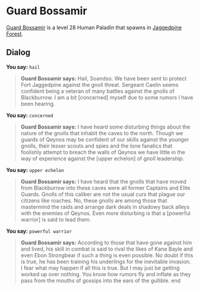 # Guard Bossamir



[Guard Bossamir](/npc/181195) is a level 28 Human Paladin that spawns in [Jaggedpine Forest](/zone/181).



## Dialog

**You say:** `hail`



>**Guard Bossamir says:** Hail, Soandso. We have been sent to protect Fort Jaggedpine against the gnoll threat. Sergeant Caelin seems confident being a veteran of many battles against the gnolls of Blackburrow. I am a bit [concerned] myself due to some rumors I have been hearing.

**You say:** `concerned`



>**Guard Bossamir says:** I have heard some disturbing things about the nature of the gnolls that inhabit the caves to the north. Though we guards of Qeynos may be confident of our skills against the younger gnolls, their lesser scouts and spies and the lone fanatics that foolishly attempt to breach the walls of Qeynos we have little in the way of experience against the [upper echelon] of gnoll leadership.

**You say:** `upper echelon`



>**Guard Bossamir says:** I have heard that the gnolls that have moved from Blackburrow into these caves were all former Captains and Elite Guards. Gnolls of this caliber are not the usual curs that plague our citizens like roaches. No, these gnolls are among those that mastermind the raids and arrange dark deals in shadowy back alleys with the enemies of Qeynos. Even more disturbing is that a [powerful warrior] is said to lead them.

**You say:** `powerful warrior`



>**Guard Bossamir says:** According to those that have gone against him and lived, his skill in combat is said to rival the likes of Kane Bayle and even Ebon Strongbear if such a thing is even possible. No doubt if this is true, he has been training his underlings for the inevitable invasion. I fear what may happen if all this is true. But I may just be getting worked up over nothing. You know how rumors fly and inflate as they pass from the mouths of gossips into the ears of the gullible.
end